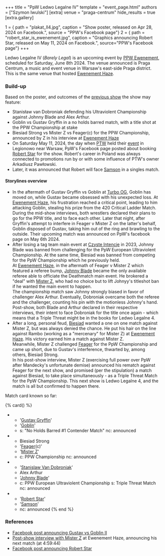 +++
title = "PpW Ledwo Legalne IV"
template = "event_page.html"
authors = ["Szymon Iwulski"]
[extra]
venue = "praga-centrum"
hide_results = true
[extra.gallery]

1 = { path = "plakat_ll4.jpg", caption = "Show poster, released on Apr 28, 2024 on Facebook.", source = "PPW's Facebook page"}
2 = { path = "robert_star_is_ewenement.jpg", caption = "Graphics announcing Robert Star, released on May 11, 2024 on Facebook.", source="PPW's Facebook page"}
+++

Ledwo Legalne IV (_Barely Legal_) is an upcoming event by [PPW Ewenement](@/o/ppw.md), scheduled for Saturday, June 8th 2024. The venue announced is Praga Centrum, a music and event venue in Warsaw's east-side Praga district. This is the same venue that hosted [Ewenement Haze](@/e/ppw/2024-04-20-ppw-ewenement-haze.md).

### Build-up

Based on the poster, and outcomes of the [previous show](@/e/ppw/2024-04-20-ppw-ewenement-haze.md) the show may feature:

* Stanisław van Dobroniak defending his Ultraviolent Championship against Johnny Blade and Alex Arthur.
* Goblin vs Gustav Gryffin in a no holds barred match, with a title shot at the PPW Championship at stake
* Biesiad Strong vs Mister Z vs Feager(c) for the PPW Championship, announced by Z in his interview at [Ewenement Haze](@/e/ppw/2024-04-20-ppw-ewenement-haze.md#finale)
* On Saturday May 11, 2024, the day when [PTW](@/o/ptw.md) held their [event](@/e/ptw/2024-05-11-ptw-6.md) in Legionowo near Warsaw, PpW's Facebook page posted about booking [Robert Star](@/w/robert-star.md) for the show. Robert's career in Poland was always connected to promotions run by or with some influence of PTW's owner Arkadiusz Pawłowski.
* Later, it was announced that Robert will face [Samson](@/w/samson.md) in a singles match.

#### Storylines overview

* In the aftermath of Gustav Gryffin vs Goblin at [Turbo OG](@/e/ppw/2023-12-08-ppw-turbo-og.md), Goblin has moved on, while Gustav became obsessed with his unexpected loss. At [Ewenement Haze](@/e/ppw/2024-04-20-ppw-ewenement-haze.md), his frustration reached a critical point, leading to him attacking Goblin, stealing his prize from the 420 Critical Ladder Match.
During the mid-show interviews, both wrestlers declared their plans to go for the PPW title, and to face each other.
Later that night, after Gryffin's attempt to interfere in Feager v Mister Z on the latter's behalf, Goblin disposed of Gustav, taking him out of the ring and brawling to the outside. Their upcoming match was announced on PpW's facebook page on May 6th 2024.
* After losing a tag team main event at [Czyste Intencje](@/e/ppw/2023-09-09-ppw-czyste-intencje.md) in 2023, Johnny Blade was banned from challenging for the PpW European Ultraviolent Championship.
At the same time, Biesiad was banned from competing for the PpW Championship which he previously held. \
At [Ewenement Haze](@/e/ppw/2024-04-20-ppw-ewenement-haze.md), in the aftermath of Feager v Mister Z which featured a referee bump, [Johnny Blade](@/w/johnny-blade.md) became the only available referee able to officiate the Deathmatch main event. He brokered a "deal" with [Mister Z](@/w/mister-z.md), who had no choice but to lift Johnyy's titleshot ban if he wanted the main event to happen. \
The championship match saw Johnny strongly biased in favor of challenger Alex Arthur. Eventually, Dobroniak overcame both the referee and the challenger, counting his pin with the motionless Johnny's hand. Post-show, both Blade and Arthur declared in their respective interviews, their intent to face Dobroniak for the title once again - which means that a Triple Threat might be in the books for Ledwo Legalne 4.
* After a long, personal feud, [Biesiad](@/w/biesiad.md) wanted a one on one match against Mister Z, but was always denied the chance. He put his hair on the line against Rambo (working as a "mercenary" for Mister Z) at [Ewenement Haze](@/e/ppw/2024-04-20-ppw-ewenement-haze.md). His victory earned him a match against Mister Z. \
Meanwhile, Mister Z challenged [Feager](@/w/feager.md) for the PpW Championship and came up short, due to Gustav's interference, thwarted by, among others, Biesiad Strong. \
In his post-show interview, Mister Z (exercising full power over PpW after Mandecky's unfortunate demise) announced his rematch against Feager for the next show, and promised (per the stipulation) a match against Biesiad, to take place simultaneously - as a Triple Threat Match for the PpW Championship. This next show is Ledwo Legalne 4, and the match is all but confirmed to happen there.

Match card known so far:

{% card() %}
- - '[Gustav Gryffin](@/w/gustav-gryffin.md)'
  - '[Goblin](@/w/goblin.md)'
  - s: "No Holds Barred #1 Contender Match"
    nc: announced
- - Biesiad Strong
  - '[Feager](@/w/feager.md)(c)'
  - '[Mister Z](@/w/mister-z.md)'
  - c: PPW Championship
    nc: announced
- - '[Stanislaw Van Dobroniak](@/w/stanislaw-van-dobroniak.md)'
  - Alex Arthur
  - '[Johnny Blade](@/w/johnny-blade.md)'
  - c: PPW European Ultraviolent Championship
    s: Triple Threat Match
    nc: announced
- - '[Robert Star](@/w/robert-star.md)'
  - '[Samson](@/w/samson.md)'
  - nc: announced
{% end %}

### References

* [Facebook post announcing Gustav vs Goblin II](https://www.facebook.com/OficjalnePPW/posts/pfbid02iGFhFNmgVNxhonkm9tESeyEbatpvufnCvHeezjcAa9xU3A8G7dnToAQcUDcd9vWYl)
* [Post-show interview with Mister Z](https://youtu.be/8u292TzKREA?t=17984) at Ewenement Haze, announcing his next match (at 4:59:44)
* [Facebook post announcing Robert Star](https://www.facebook.com/OficjalnePPW/posts/pfbid02GSspE1SNetocUY2kWnC9LhDdsKYSGgh17G4h2bV4Q3CaRgLkziMrC6JDPkCYWBVnl)
